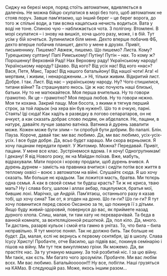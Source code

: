 Сиджу на березі моря, поряд стоїть автоматник, вдивляється в далечінь. Не можна бійцю
скупатися в морі без того, щоб автоматник не
стояв поруч. Завше пам’ятаємо, що інший берег –
це берег ворога, до того ж спільні води, а там
всяка кацапська нечисть водиться. Вата у воді
не тоне.
Спиною чую – наближається чота. З полігону.
Втомлені. В морі скупатися – і знову на вишкіл,
хоча цього разу, може, і в бій. Тут усім у бій хочеться.
Зупинилися біля мене. Дехто вперше побачив ФБ, дехто вперше побачив планшет, дехто у
мене в друзях. Привіт, письменнику.
Пишемо? Авжеж, пишемо. Що пишемо? Листа. Кому? Турецькому султану! Папі
Римському! Путіну!
Путін – нах. То кому ж? Порошенку! Верховній
Раді! Нах Верховну раду! Українському народу!
Українському народу? Цікаво.
Від кого? Від усіх нас! Від кого «нас»? Вася,
Петя, Макс, Тарас! Від нашого батальйону! Від
нашої чоти! Ага! «І мертвим, і живим, і ненародженим...» Ні, тільки живим. Відкритий лист. Добре. І
так. Лист. Від нас – українському народу.
Ну? Чого стишилися, титани війни? Та страшнувато якось. Це ж нас почують наші близькі,
батьки. Ну то не матюкайтеся. Моя перша вчителька. Ну то говори грамотно. Як це – грамотно? Моя перша любов. Ну то говори нєжно. Моя
ти кохана. Закрий пащу.
Моя босота, з якими я тягнув перший строк,
за той ларьок (на хера він був нужен!). Шо то
я очкую, парні. Стаять! Іді сюда! Как хадіть в
развєдку в логово сепаратаров, он нє ачкуєт, а
как сказать добрає слово людям, он абдєлался. Нє, пацани, в натурє, давайтє лучше завалю
ватніка. Ватника й дурень завалити може. Кожен
може бути злим – ти спробуй бути добрим. Во
папалі. Блін.
Пауза.
Короче, давай так: ми вас любимо. Да, ми
вас любимо, усіх-усіх-усіх. І все буде добре. Да,
всьо будєт харашо. Ми скора вєрньомся. Я хочу
пацанам передати привіт. У Житомир. Можна?
Передавай. Привіт, пацани. У мене все клас.
Зустрінемося вдома. І я хочу! Одногрупникам! І
декану! Я від Нового року, як на Майдан поїхав.
Вже, мабуть, відрахували. Мати порося і корову
продали, щоб дурень вчився. А дурень дурнем
– замість на правника вчитися і сидіти потім все
життя в теплому охвісі – воює з автоматом на
війні.
Слушайтє сюда. Я шо хочу сказать. Ми больше нє крадьом. Так ложится масть, братва. Ми
тєпєрь одна сємья. А как в своєй сємьє ти будєш
красть? Ти ж нє криса, тваю мать? Ну і слава 
богу, шалом і аллах акбар, пацелуємся, братья
мої, бившиє лохі.
Марічко, це Андрій. Пам’ятаєш, останнього
разу я казав тобі, що хочу сина? Так от, я згоден
на доню. Шо ги-ги? Шо ги-ги? Я тут хочу повинитися перед своєю Оксаною за те, що покинув її
з дітьми. Якщо буду живий-здоровий, повернуся
до вас, як приймете назад дурного хлопа.
Слиш, малая, ти там хату нє пєрєварачівай.
Та бєда в ванной комнатє, за вєнтєляціонной
рєшоткой. Да, пол кіло. Да, много. Ти дастань,
разарві кульок і смой ета гамно в унітаз. То, что
била – била нєправільно. Я тут многоє понял. Так
нє должно бить. Так больше нє будєт. Да, малая,
єслі нє вєрнусь к пєрвому сєнтября, іді в школу.
Слава Ісусу Христу! Пробачте, отче Василю,
що підвів вас, покинув семінарію і пішов на війну.
Ми тут теж викупляємо гріхи. Як можемо.
Да, ви прастітє нас. За ту угнаную машину. За
той розбитий ніс. І за цю війну. Ми такіє, как єсть.
Ми багато чого зрозуміли. Пробачте. Ми вас любім всєх. Ми вас любимо.
Батальйооооон!!!
Ну все, побігли. Наші грузяться на КАМаз. В
слєдующій раз.
Може, якось іншим разом…
